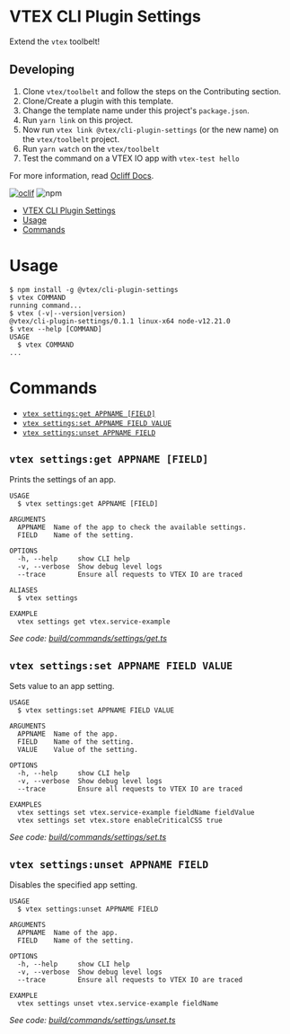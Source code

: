 # VTEX CLI Plugin Settings

Extend the `vtex` toolbelt!

## Developing

1. Clone `vtex/toolbelt` and follow the steps on the Contributing section.
2. Clone/Create a plugin with this template.
3. Change the template name under this project's `package.json`.
2. Run `yarn link` on this project.
3. Now run `vtex link @vtex/cli-plugin-settings` (or the new name) on the `vtex/toolbelt` project.
4. Run `yarn watch` on the `vtex/toolbelt`
5. Test the command on a VTEX IO app with `vtex-test hello`

For more information, read [Ocliff Docs](https://oclif.io/docs/introduction).

[![oclif](https://img.shields.io/badge/cli-oclif-brightgreen.svg)](https://oclif.io)
![npm](https://img.shields.io/npm/v/@vtex/cli-plugin-settings)

<!-- toc -->
* [VTEX CLI Plugin Settings](#vtex-cli-plugin-settings)
* [Usage](#usage)
* [Commands](#commands)
<!-- tocstop -->
# Usage
<!-- usage -->
```sh-session
$ npm install -g @vtex/cli-plugin-settings
$ vtex COMMAND
running command...
$ vtex (-v|--version|version)
@vtex/cli-plugin-settings/0.1.1 linux-x64 node-v12.21.0
$ vtex --help [COMMAND]
USAGE
  $ vtex COMMAND
...
```
<!-- usagestop -->
# Commands
<!-- commands -->
* [`vtex settings:get APPNAME [FIELD]`](#vtex-settingsget-appname-field)
* [`vtex settings:set APPNAME FIELD VALUE`](#vtex-settingsset-appname-field-value)
* [`vtex settings:unset APPNAME FIELD`](#vtex-settingsunset-appname-field)

## `vtex settings:get APPNAME [FIELD]`

Prints the settings of an app.

```
USAGE
  $ vtex settings:get APPNAME [FIELD]

ARGUMENTS
  APPNAME  Name of the app to check the available settings.
  FIELD    Name of the setting.

OPTIONS
  -h, --help     show CLI help
  -v, --verbose  Show debug level logs
  --trace        Ensure all requests to VTEX IO are traced

ALIASES
  $ vtex settings

EXAMPLE
  vtex settings get vtex.service-example
```

_See code: [build/commands/settings/get.ts](https://github.com/vtex/cli-plugin-settings/blob/v0.1.1/build/commands/settings/get.ts)_

## `vtex settings:set APPNAME FIELD VALUE`

Sets value to an app setting.

```
USAGE
  $ vtex settings:set APPNAME FIELD VALUE

ARGUMENTS
  APPNAME  Name of the app.
  FIELD    Name of the setting.
  VALUE    Value of the setting.

OPTIONS
  -h, --help     show CLI help
  -v, --verbose  Show debug level logs
  --trace        Ensure all requests to VTEX IO are traced

EXAMPLES
  vtex settings set vtex.service-example fieldName fieldValue
  vtex settings set vtex.store enableCriticalCSS true
```

_See code: [build/commands/settings/set.ts](https://github.com/vtex/cli-plugin-settings/blob/v0.1.1/build/commands/settings/set.ts)_

## `vtex settings:unset APPNAME FIELD`

Disables the specified app setting.

```
USAGE
  $ vtex settings:unset APPNAME FIELD

ARGUMENTS
  APPNAME  Name of the app.
  FIELD    Name of the setting.

OPTIONS
  -h, --help     show CLI help
  -v, --verbose  Show debug level logs
  --trace        Ensure all requests to VTEX IO are traced

EXAMPLE
  vtex settings unset vtex.service-example fieldName
```

_See code: [build/commands/settings/unset.ts](https://github.com/vtex/cli-plugin-settings/blob/v0.1.1/build/commands/settings/unset.ts)_
<!-- commandsstop -->
